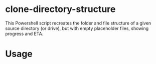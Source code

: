 # clone-directory-structure

This Powershell script recreates the folder and file structure of a given source directory (or drive), but with empty placeholder files, showing progress and ETA.

# Usage
